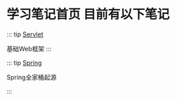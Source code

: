 # 学习笔记首页 目前有以下笔记



::: tip [Servlet](Servlet/Servlet快速入门)

基础Web框架
:::

::: tip  [Spring](Spring/Spring简介)

Spring全家桶起源

:::

